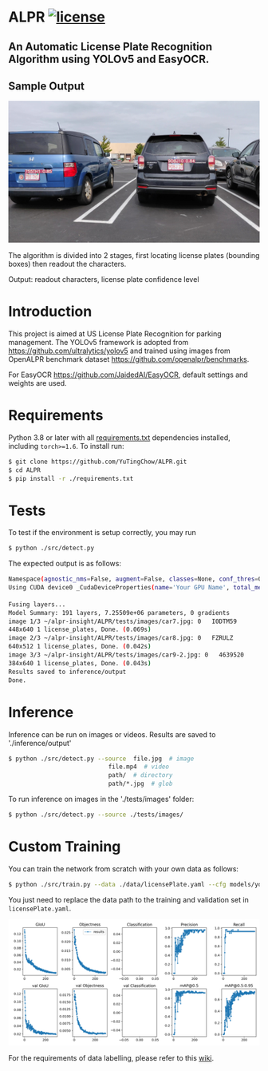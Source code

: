 # ALPR [![license](https://img.shields.io/badge/License-MIT-blue.svg)](https://github.com/YuTingChow/ALPR/blob/master/LICENSE)

## An Automatic License Plate Recognition Algorithm using YOLOv5 and EasyOCR.

## Sample Output
![sample](sample/sample1.jpg)

The algorithm is divided into 2 stages, first locating license plates (bounding boxes) then readout the characters.

Output: readout characters, license plate confidence level 

# Introduction 
This project is aimed at US License Plate Recognition for parking management. 
The YOLOv5 framework is adopted from https://github.com/ultralytics/yolov5 and trained using images from OpenALPR benchmark dataset https://github.com/openalpr/benchmarks.

For EasyOCR https://github.com/JaidedAI/EasyOCR, default settings and weights are used.

# Requirements
Python 3.8 or later with all [requirements.txt](requirements.txt) dependencies installed, including `torch>=1.6`. To install run:
```bash
$ git clone https://github.com/YuTingChow/ALPR.git
$ cd ALPR
$ pip install -r ./requirements.txt
```

# Tests
To test if the environment is setup correctly, you may run

```bash
$ python ./src/detect.py
```
The expected output is as follows:
```bash
Namespace(agnostic_nms=False, augment=False, classes=None, conf_thres=0.5, device='', img_size=640, iou_thres=0.5, output='inference/output', save_txt=False, source='tests/images', update=False, view_img=False, weights='best.pt')
Using CUDA device0 _CudaDeviceProperties(name='Your GPU Name', total_memory=XXXXMB)

Fusing layers... 
Model Summary: 191 layers, 7.25509e+06 parameters, 0 gradients
image 1/3 ~/alpr-insight/ALPR/tests/images/car7.jpg: 0   I0DTM59
448x640 1 license_plates, Done. (0.069s)
image 2/3 ~/alpr-insight/ALPR/tests/images/car8.jpg: 0   FZRULZ
640x512 1 license_plates, Done. (0.042s)
image 3/3 ~/alpr-insight/ALPR/tests/images/car9-2.jpg: 0   4639520
384x640 1 license_plates, Done. (0.043s)
Results saved to inference/output
Done.
```

# Inference 

Inference can be run on images or videos. Results are saved to './inference/output'

```bash
$ python ./src/detect.py --source  file.jpg  # image 
                            file.mp4  # video
                            path/  # directory
                            path/*.jpg  # glob
```

To run inference on images in the './tests/images' folder:
```bash
$ python ./src/detect.py --source ./tests/images/
```
# Custom Training

You can train the network from scratch with your own data as follows:
```bash
$ python ./src/train.py --data ./data/licensePlate.yaml --cfg models/yolov5s.yaml --weights '' --batch-size 16
```
You just need to replace the data path to the training and validation set in `licensePlate.yaml`.

![results](sample/results.png)

For the requirements of data labelling, please refer to this [wiki](https://github.com/ultralytics/yolov5/wiki/Train-Custom-Data).